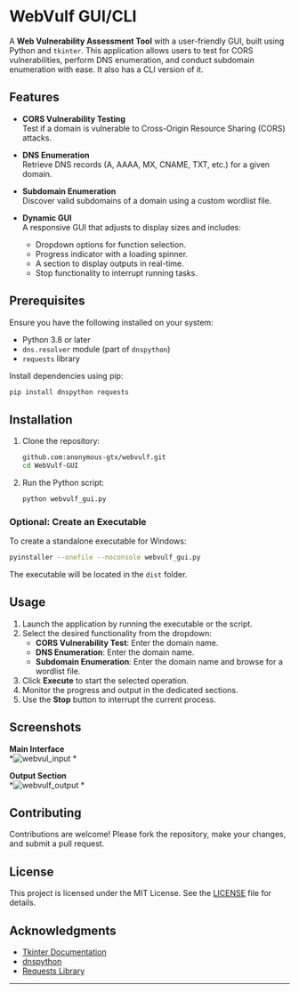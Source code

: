 # WebVulf GUI/CLI

A **Web Vulnerability Assessment Tool** with a user-friendly GUI, built using Python and `tkinter`. This application allows users to test for CORS vulnerabilities, perform DNS enumeration, and conduct subdomain enumeration with ease. It also has a CLI version of it.

## Features

- **CORS Vulnerability Testing**  
  Test if a domain is vulnerable to Cross-Origin Resource Sharing (CORS) attacks.  

- **DNS Enumeration**  
  Retrieve DNS records (A, AAAA, MX, CNAME, TXT, etc.) for a given domain.  

- **Subdomain Enumeration**  
  Discover valid subdomains of a domain using a custom wordlist file.

- **Dynamic GUI**  
  A responsive GUI that adjusts to display sizes and includes:  
  - Dropdown options for function selection.  
  - Progress indicator with a loading spinner.  
  - A section to display outputs in real-time.  
  - Stop functionality to interrupt running tasks.

## Prerequisites

Ensure you have the following installed on your system:  
- Python 3.8 or later  
- `dns.resolver` module (part of `dnspython`)  
- `requests` library  

Install dependencies using pip:  
```bash
pip install dnspython requests
```

## Installation

1. Clone the repository:  
   ```bash
   github.com:anonymous-gtx/webvulf.git
   cd WebVulf-GUI
   ```
   
2. Run the Python script:  
   ```bash
   python webvulf_gui.py
   ```

### **Optional: Create an Executable**
To create a standalone executable for Windows:
```bash
pyinstaller --onefile --noconsole webvulf_gui.py
```
The executable will be located in the `dist` folder.

## Usage

1. Launch the application by running the executable or the script.  
2. Select the desired functionality from the dropdown:
   - **CORS Vulnerability Test**: Enter the domain name.  
   - **DNS Enumeration**: Enter the domain name.  
   - **Subdomain Enumeration**: Enter the domain name and browse for a wordlist file.  
3. Click **Execute** to start the selected operation.  
4. Monitor the progress and output in the dedicated sections.  
5. Use the **Stop** button to interrupt the current process.

## Screenshots

**Main Interface**  
*![webvul_input](https://github.com/user-attachments/assets/6df5e9fc-0f2a-4a03-ae8c-622c0112d6b2)
*  

**Output Section**  
*![webvulf_output](https://github.com/user-attachments/assets/5ee4a884-f2aa-4181-a4b7-4f4fad7fee50)
*  

## Contributing

Contributions are welcome! Please fork the repository, make your changes, and submit a pull request.  

## License

This project is licensed under the MIT License. See the [LICENSE](LICENSE) file for details.  

## Acknowledgments

- [Tkinter Documentation](https://docs.python.org/3/library/tkinter.html)  
- [dnspython](https://www.dnspython.org/)  
- [Requests Library](https://docs.python-requests.org/)

---
